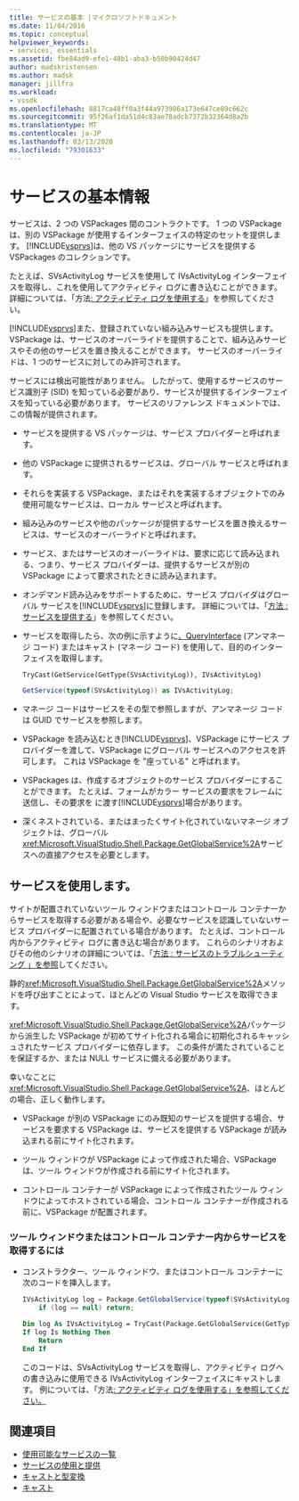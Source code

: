 ```yaml
---
title: サービスの基本 |マイクロソフトドキュメント
ms.date: 11/04/2016
ms.topic: conceptual
helpviewer_keywords:
- services, essentials
ms.assetid: fbe84ad9-efe1-48b1-aba3-b50b90424d47
author: madskristensen
ms.author: madsk
manager: jillfra
ms.workload:
- vssdk
ms.openlocfilehash: 8817ca48ff0a3f44a973986a173e647ce89c662c
ms.sourcegitcommit: 95f26af1da51d4c83ae78adcb7372b32364d8a2b
ms.translationtype: MT
ms.contentlocale: ja-JP
ms.lasthandoff: 03/13/2020
ms.locfileid: "79301633"
---
```

# <a name="service-essentials"></a>サービスの基本情報
サービスは、2 つの VSPackages 間のコントラクトです。 1 つの VSPackage は、別の VSPackage が使用するインターフェイスの特定のセットを提供します。 [!INCLUDE[vsprvs](../../code-quality/includes/vsprvs_md.md)]は、他の VS パッケージにサービスを提供する VSPackages のコレクションです。

 たとえば、SVsActivityLog サービスを使用して IVsActivityLog インターフェイスを取得し、これを使用してアクティビティ ログに書き込むことができます。 詳細については、「方法[: アクティビティ ログを使用する](../../extensibility/how-to-use-the-activity-log.md)」を参照してください。

 [!INCLUDE[vsprvs](../../code-quality/includes/vsprvs_md.md)]また、登録されていない組み込みサービスも提供します。 VSPackage は、サービスのオーバーライドを提供することで、組み込みサービスやその他のサービスを置き換えることができます。 サービスのオーバーライドは、1 つのサービスに対してのみ許可されます。

 サービスには検出可能性がありません。 したがって、使用するサービスのサービス識別子 (SID) を知っている必要があり、サービスが提供するインターフェイスを知っている必要があります。 サービスのリファレンス ドキュメントでは、この情報が提供されます。

- サービスを提供する VS パッケージは、サービス プロバイダーと呼ばれます。

- 他の VSPackage に提供されるサービスは、グローバル サービスと呼ばれます。

- それらを実装する VSPackage、またはそれを実装するオブジェクトでのみ使用可能なサービスは、ローカル サービスと呼ばれます。

- 組み込みのサービスや他のパッケージが提供するサービスを置き換えるサービスは、サービスのオーバーライドと呼ばれます。

- サービス、またはサービスのオーバーライドは、要求に応じて読み込まれる、つまり、サービス プロバイダーは、提供するサービスが別の VSPackage によって要求されたときに読み込まれます。

- オンデマンド読み込みをサポートするために、サービス プロバイダはグローバル サービスを[!INCLUDE[vsprvs](../../code-quality/includes/vsprvs_md.md)]に登録します。 詳細については、「[方法 : サービスを提供する](../../extensibility/how-to-provide-a-service.md)」を参照してください。

- サービスを取得したら、次の例に示すように[、QueryInterface](/cpp/atl/queryinterface) (アンマネージ コード) またはキャスト (マネージ コード) を使用して、目的のインターフェイスを取得します。

  ```vb
  TryCast(GetService(GetType(SVsActivityLog)), IVsActivityLog)
  ```

  ```csharp
  GetService(typeof(SVsActivityLog)) as IVsActivityLog;
  ```

- マネージ コードはサービスをその型で参照しますが、アンマネージ コードは GUID でサービスを参照します。

- VSPackage を読み込むとき[!INCLUDE[vsprvs](../../code-quality/includes/vsprvs_md.md)]、VSPackage にサービス プロバイダーを渡して、VSPackage にグローバル サービスへのアクセスを許可します。 これは VSPackage を "座っている" と呼ばれます。

- VSPackages は、作成するオブジェクトのサービス プロバイダーにすることができます。 たとえば、フォームがカラー サービスの要求をフレームに送信し、その要求を に渡す[!INCLUDE[vsprvs](../../code-quality/includes/vsprvs_md.md)]場合があります。

- 深くネストされている、またはまったくサイト化されていないマネージ オブジェクトは、グローバル<xref:Microsoft.VisualStudio.Shell.Package.GetGlobalService%2A>サービスへの直接アクセスを必要とします。

<a name="how-to-use-getglobalservice"></a>

## <a name="use-getglobalservice"></a>サービスを使用します。

サイトが配置されていないツール ウィンドウまたはコントロール コンテナーからサービスを取得する必要がある場合や、必要なサービスを認識していないサービス プロバイダーに配置されている場合があります。 たとえば、コントロール内からアクティビティ ログに書き込む場合があります。 これらのシナリオおよびその他のシナリオの詳細については、「[方法 : サービスのトラブルシューティング 」を参照](../../extensibility/how-to-troubleshoot-services.md)してください。

静的<xref:Microsoft.VisualStudio.Shell.Package.GetGlobalService%2A>メソッドを呼び出すことによって、ほとんどの Visual Studio サービスを取得できます。

<xref:Microsoft.VisualStudio.Shell.Package.GetGlobalService%2A>パッケージから派生した VSPackage が初めてサイト化される場合に初期化されるキャッシュされたサービス プロバイダーに依存します。 この条件が満たされていることを保証するか、または NULL サービスに備える必要があります。

幸いなことに<xref:Microsoft.VisualStudio.Shell.Package.GetGlobalService%2A>、ほとんどの場合、正しく動作します。

- VSPackage が別の VSPackage にのみ既知のサービスを提供する場合、サービスを要求する VSPackage は、サービスを提供する VSPackage が読み込まれる前にサイト化されます。

- ツール ウィンドウが VSPackage によって作成された場合、VSPackage は、ツール ウィンドウが作成される前にサイト化されます。

- コントロール コンテナーが VSPackage によって作成されたツール ウィンドウによってホストされている場合、コントロール コンテナーが作成される前に、VSPackage が配置されます。

### <a name="to-get-a-service-from-within-a-tool-window-or-control-container"></a>ツール ウィンドウまたはコントロール コンテナー内からサービスを取得するには

- コンストラクター、ツール ウィンドウ、またはコントロール コンテナーに次のコードを挿入します。

    ```csharp
    IVsActivityLog log = Package.GetGlobalService(typeof(SVsActivityLog)) as IVsActivityLog;
        if (log == null) return;
    ```

    ```vb
    Dim log As IVsActivityLog = TryCast(Package.GetGlobalService(GetType(SVsActivityLog)), IVsActivityLog)
    If log Is Nothing Then
        Return
    End If
    ```

    このコードは、SVsActivityLog サービスを取得し、アクティビティ ログへの書き込みに使用できる IVsActivityLog インターフェイスにキャストします。 例については、「方法[: アクティビティ ログを使用する」を参照してください。](../../extensibility/how-to-use-the-activity-log.md)

## <a name="see-also"></a>関連項目

- [使用可能なサービスの一覧](../../extensibility/internals/list-of-available-services.md)
- [サービスの使用と提供](../../extensibility/using-and-providing-services.md)
- [キャストと型変換](/dotnet/csharp/programming-guide/types/casting-and-type-conversions)
- [キャスト](/cpp/cpp/casting)